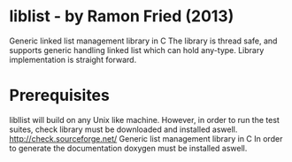 liblist - by Ramon Fried (2013)
=======
Generic linked list management library in C
The library is thread safe, and supports generic handling linked list which can hold any-type.
Library implementation is straight forward.

Prerequisites
=============
libllist will build on any Unix like machine.
However, in order to run the test suites, check library must be downloaded and installed aswell. http://check.sourceforge.net/
Generic list management library in C
In order to generate the documentation doxygen must be installed aswell.

